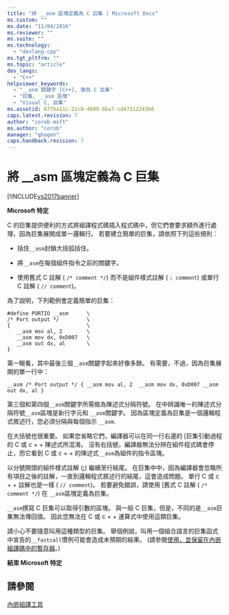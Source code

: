 ```yaml
---
title: "將 __asm 區塊定義為 C 巨集 | Microsoft Docs"
ms.custom: ""
ms.date: "11/04/2016"
ms.reviewer: ""
ms.suite: ""
ms.technology: 
  - "devlang-cpp"
ms.tgt_pltfrm: ""
ms.topic: "article"
dev_langs: 
  - "C++"
helpviewer_keywords: 
  - "__asm 關鍵字 [C++], 做為 C 巨集"
  - "巨集, __asm 區塊"
  - "Visual C, 巨集"
ms.assetid: 677ba11c-21c8-4609-bba7-cd47312243b0
caps.latest.revision: 7
author: "corob-msft"
ms.author: "corob"
manager: "ghogen"
caps.handback.revision: 7
---
```

# 將 __asm 區塊定義為 C 巨集
[!INCLUDE[vs2017banner](../../assembler/inline/includes/vs2017banner.md)]

**Microsoft 特定**  
  
 C 的巨集提供便利的方式將組譯程式碼插入程式碼中，但它們會要求額外進行處理，因為巨集展開成單一邏輯行。  若要建立簡單的巨集，請依照下列這些規則：  
  
-   括住`__asm`封鎖大括弧括住。  
  
-   將`__asm`在每個組件指令之前的關鍵字。  
  
-   使用舊式 C 註解 \(  `/* comment */`\) 而不是組件樣式註解 \(   `; comment`\) 或單行 C 註解 \(   `// comment`\)。  
  
 為了說明，下列範例會定義簡單的巨集：  
  
```  
#define PORTIO __asm      \  
/* Port output */         \  
{                         \  
   __asm mov al, 2        \  
   __asm mov dx, 0xD007   \  
   __asm out dx, al       \  
}  
```  
  
 第一眼看，其中最後三個`__asm`關鍵字起來好像多餘。  有需要，不過，因為巨集展開的單一行中：  
  
```  
__asm /* Port output */ { __asm mov al, 2  __asm mov dx, 0xD007 __asm out dx, al }  
```  
  
 第三個和第四個`__asm`關鍵字所需做為陳述式分隔符號。  在中辨識唯一的陳述式分隔符號`__asm`區塊是新行字元和  `__asm`關鍵字。  因為區塊定義為巨集是一個邏輯程式敘述行，您必須分隔與每個指示 `__asm`.  
  
 在大括號也很重要。  如果您省略它們，編譯器可以在同一行右邊的 \[巨集引動過程的 C 或 c \+ \+ 陳述式所混淆。  沒有右括號，編譯器無法分辨在組件程式碼會停止，而它看到 C 或 c \+ \+ 的陳述式`__asm`為組件的指令區塊。  
  
 以分號開頭的組件樣式註解 \(**;**\) 繼續至行結尾。  在巨集中中，因為編譯器會忽略所有項目之後的註解，一直到邏輯程式敘述行的結尾，這會造成問題。  單行 C 或 c \+ \+ 註解也是一樣 \(  `// comment`\)。  若要避免錯誤，請使用 \[舊式 C 註解 \(  `/* comment */`\) 在  `__asm`區塊定義為巨集。  
  
 `__asm`撰寫 C 巨集可以取得引數的區塊。  與一般 C 巨集，但是，不同的是`__asm`巨集無法傳回值。  因此您無法在 C 或 c \+ \+ 運算式中使用這類巨集。  
  
 請小心不要隨意叫用這種類型的巨集。  舉個例說，叫用一個組合語言的巨集函式中宣告的`__fastcall`慣例可能會造成未預期的結果。  \(請參閱[使用，並保留在內嵌組譯碼中的暫存器](../../assembler/inline/using-and-preserving-registers-in-inline-assembly.md)。\)  
  
 **結束 Microsoft 特定**  
  
## 請參閱  
 [內嵌組譯工具](../../assembler/inline/inline-assembler.md)